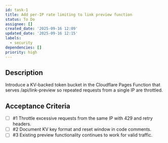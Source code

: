 ```yaml
---
id: task-1
title: Add per-IP rate limiting to link preview function
status: To Do
assignee: []
created_date: '2025-09-16 12:09'
updated_date: '2025-09-16 12:15'
labels:
  - security
dependencies: []
priority: high
---
```


## Description

Introduce a KV-backed token bucket in the Cloudflare Pages Function that serves /api/link-preview so repeated requests from a single IP are throttled.

## Acceptance Criteria
<!-- AC:BEGIN -->
- [ ] #1 Throttle excessive requests from the same IP with 429 and retry headers.
- [ ] #2 Document KV key format and reset window in code comments.
- [ ] #3 Existing preview functionality continues to work for valid traffic.
<!-- AC:END -->
